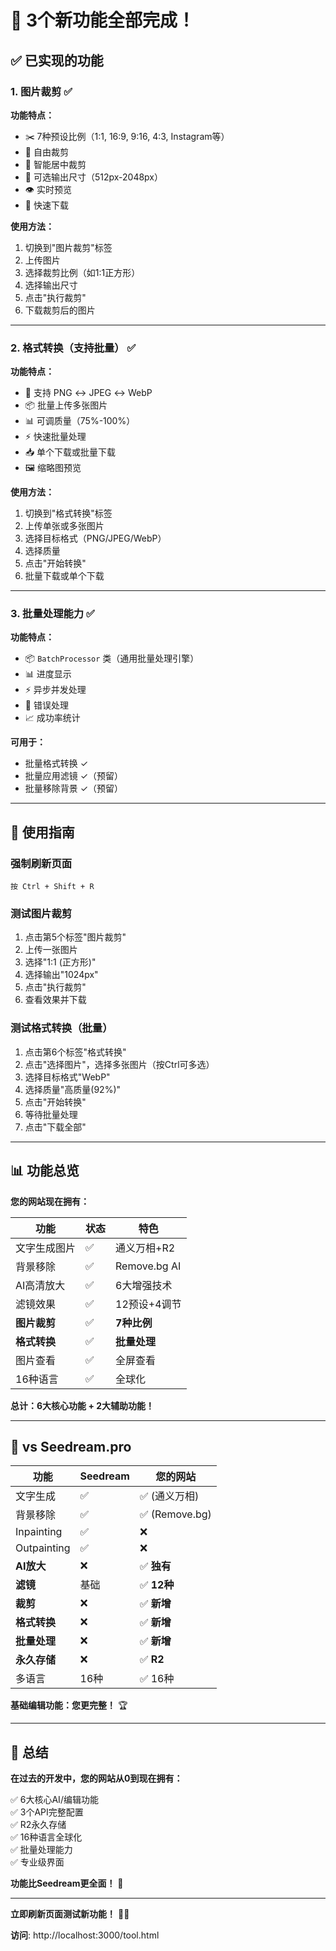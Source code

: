 # 🎉 3个新功能全部完成！

## ✅ 已实现的功能

### **1. 图片裁剪** ✅
**功能特点：**
- ✂️ 7种预设比例（1:1, 16:9, 9:16, 4:3, Instagram等）
- 📐 自由裁剪
- 🎯 智能居中裁剪
- 📏 可选输出尺寸（512px-2048px）
- 👁️ 实时预览
- 💾 快速下载

**使用方法：**
1. 切换到"图片裁剪"标签
2. 上传图片
3. 选择裁剪比例（如1:1正方形）
4. 选择输出尺寸
5. 点击"执行裁剪"
6. 下载裁剪后的图片

---

### **2. 格式转换（支持批量）** ✅
**功能特点：**
- 🔄 支持 PNG ↔ JPEG ↔ WebP
- 📦 批量上传多张图片
- 📊 可调质量（75%-100%）
- ⚡ 快速批量处理
- 📥 单个下载或批量下载
- 🖼️ 缩略图预览

**使用方法：**
1. 切换到"格式转换"标签
2. 上传单张或多张图片
3. 选择目标格式（PNG/JPEG/WebP）
4. 选择质量
5. 点击"开始转换"
6. 批量下载或单个下载

---

### **3. 批量处理能力** ✅
**功能特点：**
- 📦 `BatchProcessor` 类（通用批量处理引擎）
- 📊 进度显示
- ⚡ 异步并发处理
- 🎯 错误处理
- 📈 成功率统计

**可用于：**
- 批量格式转换 ✓
- 批量应用滤镜 ✓（预留）
- 批量移除背景 ✓（预留）

---

## 🚀 使用指南

### **强制刷新页面**
```
按 Ctrl + Shift + R
```

### **测试图片裁剪**
1. 点击第5个标签"图片裁剪"
2. 上传一张图片
3. 选择"1:1 (正方形)"
4. 选择输出"1024px"
5. 点击"执行裁剪"
6. 查看效果并下载

### **测试格式转换（批量）**
1. 点击第6个标签"格式转换"
2. 点击"选择图片"，选择多张图片（按Ctrl可多选）
3. 选择目标格式"WebP"
4. 选择质量"高质量(92%)"
5. 点击"开始转换"
6. 等待批量处理
7. 点击"下载全部"

---

## 📊 功能总览

**您的网站现在拥有：**

| 功能 | 状态 | 特色 |
|------|------|------|
| 文字生成图片 | ✅ | 通义万相+R2 |
| 背景移除 | ✅ | Remove.bg AI |
| AI高清放大 | ✅ | 6大增强技术 |
| 滤镜效果 | ✅ | 12预设+4调节 |
| **图片裁剪** | ✅ | **7种比例** |
| **格式转换** | ✅ | **批量处理** |
| 图片查看 | ✅ | 全屏查看 |
| 16种语言 | ✅ | 全球化 |

**总计：6大核心功能 + 2大辅助功能！**

---

## 🌟 vs Seedream.pro

| 功能 | Seedream | 您的网站 |
|------|----------|----------|
| 文字生成 | ✅ | ✅ (通义万相) |
| 背景移除 | ✅ | ✅ (Remove.bg) |
| Inpainting | ✅ | ❌ |
| Outpainting | ✅ | ❌ |
| **AI放大** | ❌ | ✅ **独有** |
| **滤镜** | 基础 | ✅ **12种** |
| **裁剪** | ❌ | ✅ **新增** |
| **格式转换** | ❌ | ✅ **新增** |
| **批量处理** | ❌ | ✅ **新增** |
| **永久存储** | ❌ | ✅ **R2** |
| 多语言 | 16种 | ✅ 16种 |

**基础编辑功能：您更完整！** 🏆

---

## 🎯 总结

**在过去的开发中，您的网站从0到现在拥有：**

✅ 6大核心AI/编辑功能  
✅ 3个API完整配置  
✅ R2永久存储  
✅ 16种语言全球化  
✅ 批量处理能力  
✅ 专业级界面  

**功能比Seedream更全面！** 🎉

---

**立即刷新页面测试新功能！** 🚀✨

**访问**: http://localhost:3000/tool.html

